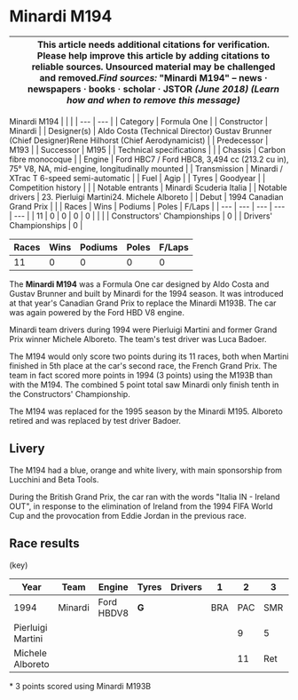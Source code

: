 # Minardi M194

|  | This article **needs additional citations for verification**. Please help improve this article by adding citations to reliable sources. Unsourced material may be challenged and removed.*Find sources:* "Minardi M194" – news **·** newspapers **·** books **·** scholar **·** JSTOR *(June 2018)* *(Learn how and when to remove this message)* |
| --- | --- |

Minardi M194
|  | |
| --- | --- |
| Category | Formula One |
| Constructor | Minardi |
| Designer(s) | Aldo Costa (Technical Director) Gustav Brunner (Chief Designer)Rene Hilhorst (Chief Aerodynamicist) |
| Predecessor | M193 |
| Successor | M195 |
| Technical specifications | |
| Chassis | Carbon fibre monocoque |
| Engine | Ford HBC7 / Ford HBC8, 3,494 cc (213\.2 cu in), 75° V8, NA, mid-engine, longitudinally mounted |
| Transmission | Minardi / XTrac T 6-speed semi-automatic |
| Fuel | Agip |
| Tyres | Goodyear |
| Competition history | |
| Notable entrants | Minardi Scuderia Italia |
| Notable drivers | 23\.  Pierluigi Martini24\.  Michele Alboreto |
| Debut | 1994 Canadian Grand Prix |
| | Races | Wins | Podiums | Poles | F/Laps | | --- | --- | --- | --- | --- | | 11 | 0 | 0 | 0 | 0 | | |
| Constructors' Championships | 0 |
| Drivers' Championships | 0 |

| Races | Wins | Podiums | Poles | F/Laps |
| --- | --- | --- | --- | --- |
| 11 | 0 | 0 | 0 | 0 |

The **Minardi M194** was a Formula One car designed by Aldo Costa and Gustav Brunner and built by Minardi for the 1994 season. It was introduced at that year's Canadian Grand Prix to replace the Minardi M193B. The car was again powered by the Ford HBD V8 engine.

Minardi team drivers during 1994 were Pierluigi Martini and former Grand Prix winner Michele Alboreto. The team's test driver was Luca Badoer.

The M194 would only score two points during its 11 races, both when Martini finished in 5th place at the car's second race, the French Grand Prix. The team in fact scored more points in 1994 (3 points) using the M193B than with the M194\. The combined 5 point total saw Minardi only finish tenth in the Constructors' Championship.

The M194 was replaced for the 1995 season by the Minardi M195\. Alboreto retired and was replaced by test driver Badoer.

Livery
------

The M194 had a blue, orange and white livery, with main sponsorship from Lucchini and Beta Tools.

During the British Grand Prix, the car ran with the words "Italia IN - Ireland OUT", in response to the elimination of Ireland from the 1994 FIFA World Cup and the provocation from Eddie Jordan in the previous race.

Race results
------------

(key)

| Year | Team | Engine | Tyres | Drivers | 1 | 2 | 3 | 4 | 5 | 6 | 7 | 8 | 9 | 10 | 11 | 12 | 13 | 14 | 15 | 16 | Pts. | WCC |
| --- | --- | --- | --- | --- | --- | --- | --- | --- | --- | --- | --- | --- | --- | --- | --- | --- | --- | --- | --- | --- | --- | --- |
| 1994 | Minardi | Ford HBDV8 | **G** |  | BRA | PAC | SMR | MON | ESP | CAN | FRA | GBR | GER | HUN | BEL | ITA | POR | EUR | JPN | AUS | **5\*** | **10th** |
| Pierluigi Martini |  |  |  |  |  | 9 | 5 | 10 | Ret | Ret | 8 | Ret | 12 | 15 | Ret | 9 |
| Michele Alboreto |  |  |  |  |  | 11 | Ret | Ret | Ret | 7 | 9 | Ret | 13 | 14 | Ret | Ret |

\* 3 points scored using Minardi M193B